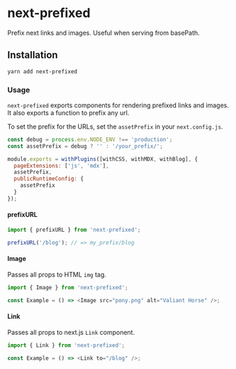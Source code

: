 # next-prefixed

Prefix next links and images. Useful when serving from basePath.

## Installation

```sh
yarn add next-prefixed
```

### Usage

`next-prefixed` exports components for rendering prefixed links and images. It also exports a function to prefix any url.

To set the prefix for the URLs, set the `assetPrefix` in your `next.config.js`.

```js
const debug = process.env.NODE_ENV !== 'production';
const assetPrefix = debug ? '' : '/your_prefix/';

module.exports = withPlugins([withCSS, withMDX, withBlog], {
  pageExtensions: ['js', 'mdx'],
  assetPrefix,
  publicRuntimeConfig: {
    assetPrefix
  }
});
```

#### prefixURL

```js
import { prefixURL } from 'next-prefixed';

prefixURL('/blog'); // => my_prefix/blog
```

#### Image

Passes all props to HTML `img` tag.

```js
import { Image } from 'next-prefixed';

const Example = () => <Image src="pony.png" alt="Valiant Horse" />;
```

#### Link

Passes all props to next.js `Link` component.

```js
import { Link } from 'next-prefixed';

const Example = () => <Link to="/blog" />;
```
